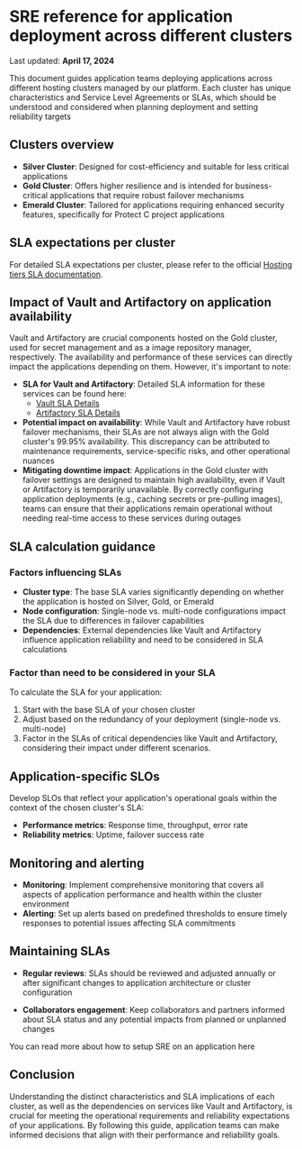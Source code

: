 # SRE reference for application deployment across different clusters
Last updated: **April 17, 2024**

This document guides application teams deploying applications across different hosting clusters managed by our platform. Each cluster has unique characteristics and Service Level Agreements or SLAs, which should be understood and considered when planning deployment and setting reliability targets

## Clusters overview
- **Silver Cluster**: Designed for cost-efficiency and suitable for less critical applications
- **Gold Cluster**: Offers higher resilience and is intended for business-critical applications that require robust failover mechanisms
- **Emerald Cluster**: Tailored for applications requiring enhanced security features, specifically for Protect C project applications

## SLA expectations per cluster
For detailed SLA expectations per cluster, please refer to the official [Hosting tiers SLA documentation](https://digital.gov.bc.ca/cloud/services/private/products-tools/hosting-tiers/).

## Impact of Vault and Artifactory on application availability
Vault and Artifactory are crucial components hosted on the Gold cluster, used for secret management and as a image repository manager, respectively. The availability and performance of these services can directly impact the applications depending on them. However, it's important to note:

- **SLA for Vault and Artifactory**: Detailed SLA information for these services can be found here:
  - [Vault SLA Details](https://digital.gov.bc.ca/cloud/services/private/products-tools/vault/)
  - [Artifactory SLA Details](https://digital.gov.bc.ca/cloud/services/private/products-tools/artifactory/)
- **Potential impact on availability**: While Vault and Artifactory have robust failover mechanisms, their SLAs are not always align with the Gold cluster's 99.95% availability. This discrepancy can be attributed to maintenance requirements, service-specific risks, and other operational nuances
- **Mitigating downtime impact**: Applications in the Gold cluster with failover settings are designed to maintain high availability, even if Vault or Artifactory is temporarily unavailable. By correctly configuring application deployments (e.g., caching secrets or pre-pulling images), teams can ensure that their applications remain operational without needing real-time access to these services during outages

## SLA calculation guidance

### Factors influencing SLAs
- **Cluster type**: The base SLA varies significantly depending on whether the application is hosted on Silver, Gold, or Emerald
- **Node configuration**: Single-node vs. multi-node configurations impact the SLA due to differences in failover capabilities
- **Dependencies**: External dependencies like Vault and Artifactory influence application reliability and need to be considered in SLA calculations

### Factor than need to be considered in your SLA
To calculate the SLA for your application:
1. Start with the base SLA of your chosen cluster
2. Adjust based on the redundancy of your deployment (single-node vs. multi-node)
3. Factor in the SLAs of critical dependencies like Vault and Artifactory, considering their impact under different scenarios.

## Application-specific SLOs
Develop SLOs that reflect your application's operational goals within the context of the chosen cluster's SLA:
- **Performance metrics**: Response time, throughput, error rate
- **Reliability metrics**: Uptime, failover success rate

## Monitoring and alerting
- **Monitoring**: Implement comprehensive monitoring that covers all aspects of application performance and health within the cluster environment
- **Alerting**: Set up alerts based on predefined thresholds to ensure timely responses to potential issues affecting SLA commitments

## Maintaining SLAs
- **Regular reviews**: SLAs should be reviewed and adjusted annually or after significant changes to application architecture or cluster configuration

- **Collaborators engagement**: Keep collaborators and partners informed about SLA status and any potential impacts from planned or unplanned changes

You can read more about how to setup SRE on an application here

## Conclusion
Understanding the distinct characteristics and SLA implications of each cluster, as well as the dependencies on services like Vault and Artifactory, is crucial for meeting the operational requirements and reliability expectations of your applications. By following this guide, application teams can make informed decisions that align with their performance and reliability goals.


